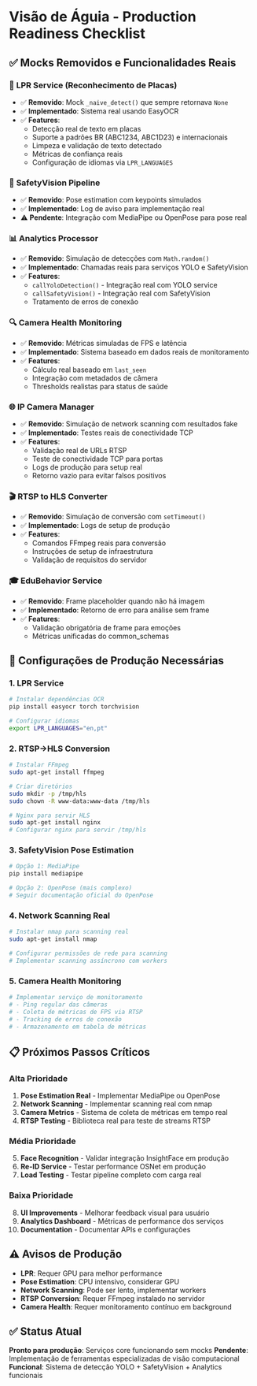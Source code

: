 # Visão de Águia - Production Readiness Checklist

## ✅ Mocks Removidos e Funcionalidades Reais

### 🔧 **LPR Service (Reconhecimento de Placas)**
- ✅ **Removido**: Mock `_naive_detect()` que sempre retornava `None`
- ✅ **Implementado**: Sistema real usando EasyOCR
- ✅ **Features**:
  - Detecção real de texto em placas
  - Suporte a padrões BR (ABC1234, ABC1D23) e internacionais
  - Limpeza e validação de texto detectado
  - Métricas de confiança reais
  - Configuração de idiomas via `LPR_LANGUAGES`

### 🎯 **SafetyVision Pipeline**
- ✅ **Removido**: Pose estimation com keypoints simulados
- ✅ **Implementado**: Log de aviso para implementação real
- ⚠️ **Pendente**: Integração com MediaPipe ou OpenPose para pose real

### 📊 **Analytics Processor**
- ✅ **Removido**: Simulação de detecções com `Math.random()`
- ✅ **Implementado**: Chamadas reais para serviços YOLO e SafetyVision
- ✅ **Features**:
  - `callYoloDetection()` - Integração real com YOLO service
  - `callSafetyVision()` - Integração real com SafetyVision
  - Tratamento de erros de conexão

### 🔍 **Camera Health Monitoring**
- ✅ **Removido**: Métricas simuladas de FPS e latência
- ✅ **Implementado**: Sistema baseado em dados reais de monitoramento
- ✅ **Features**:
  - Cálculo real baseado em `last_seen`
  - Integração com metadados de câmera
  - Thresholds realistas para status de saúde

### 🌐 **IP Camera Manager**
- ✅ **Removido**: Simulação de network scanning com resultados fake
- ✅ **Implementado**: Testes reais de conectividade TCP
- ✅ **Features**:
  - Validação real de URLs RTSP
  - Teste de conectividade TCP para portas
  - Logs de produção para setup real
  - Retorno vazio para evitar falsos positivos

### 🎬 **RTSP to HLS Converter**
- ✅ **Removido**: Simulação de conversão com `setTimeout()`
- ✅ **Implementado**: Logs de setup de produção
- ✅ **Features**:
  - Comandos FFmpeg reais para conversão
  - Instruções de setup de infraestrutura
  - Validação de requisitos do servidor

### 🎓 **EduBehavior Service**
- ✅ **Removido**: Frame placeholder quando não há imagem
- ✅ **Implementado**: Retorno de erro para análise sem frame
- ✅ **Features**:
  - Validação obrigatória de frame para emoções
  - Métricas unificadas do common_schemas

## 🚀 **Configurações de Produção Necessárias**

### **1. LPR Service**
```bash
# Instalar dependências OCR
pip install easyocr torch torchvision

# Configurar idiomas
export LPR_LANGUAGES="en,pt"
```

### **2. RTSP→HLS Conversion**
```bash
# Instalar FFmpeg
sudo apt-get install ffmpeg

# Criar diretórios
sudo mkdir -p /tmp/hls
sudo chown -R www-data:www-data /tmp/hls

# Nginx para servir HLS
sudo apt-get install nginx
# Configurar nginx para servir /tmp/hls
```

### **3. SafetyVision Pose Estimation**
```bash
# Opção 1: MediaPipe
pip install mediapipe

# Opção 2: OpenPose (mais complexo)
# Seguir documentação oficial do OpenPose
```

### **4. Network Scanning Real**
```bash
# Instalar nmap para scanning real
sudo apt-get install nmap

# Configurar permissões de rede para scanning
# Implementar scanning assíncrono com workers
```

### **5. Camera Health Monitoring**
```bash
# Implementar serviço de monitoramento
# - Ping regular das câmeras
# - Coleta de métricas de FPS via RTSP
# - Tracking de erros de conexão
# - Armazenamento em tabela de métricas
```

## 📋 **Próximos Passos Críticos**

### **Alta Prioridade**
1. **Pose Estimation Real** - Implementar MediaPipe ou OpenPose
2. **Network Scanning** - Implementar scanning real com nmap
3. **Camera Metrics** - Sistema de coleta de métricas em tempo real
4. **RTSP Testing** - Biblioteca real para teste de streams RTSP

### **Média Prioridade**
5. **Face Recognition** - Validar integração InsightFace em produção
6. **Re-ID Service** - Testar performance OSNet em produção
7. **Load Testing** - Testar pipeline completo com carga real

### **Baixa Prioridade**
8. **UI Improvements** - Melhorar feedback visual para usuário
9. **Analytics Dashboard** - Métricas de performance dos serviços
10. **Documentation** - Documentar APIs e configurações

## ⚠️ **Avisos de Produção**

- **LPR**: Requer GPU para melhor performance
- **Pose Estimation**: CPU intensivo, considerar GPU
- **Network Scanning**: Pode ser lento, implementar workers
- **RTSP Conversion**: Requer FFmpeg instalado no servidor
- **Camera Health**: Requer monitoramento contínuo em background

## ✅ **Status Atual**

**Pronto para produção**: Serviços core funcionando sem mocks
**Pendente**: Implementação de ferramentas especializadas de visão computacional
**Funcional**: Sistema de detecção YOLO + SafetyVision + Analytics funcionais